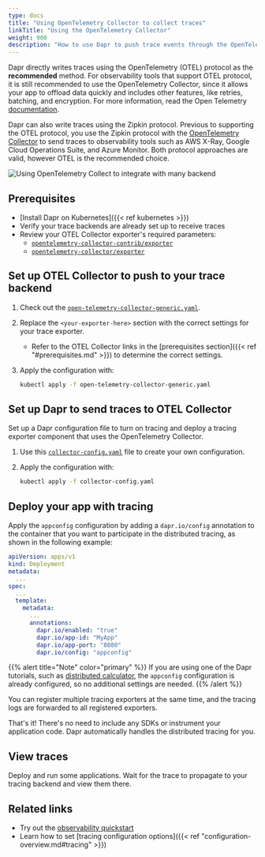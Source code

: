 ```yaml
---
type: docs
title: "Using OpenTelemetry Collector to collect traces"
linkTitle: "Using the OpenTelemetry Collector"
weight: 900
description: "How to use Dapr to push trace events through the OpenTelemetry Collector."
---
```


Dapr directly writes traces using the OpenTelemetry (OTEL) protocol as the **recommended** method. For observability tools that support OTEL protocol, it is still recommended to use the OpenTelemetry Collector, since it allows your app to offload data quickly and includes other features, like retries, batching, and encryption. For more information, read the Open Telemetry [documentation](https://opentelemetry.io/docs/collector/#when-to-use-a-collector). 

Dapr can also write traces using the Zipkin protocol. Previous to supporting the OTEL protocol, you use the Zipkin protocol with the [OpenTelemetry Collector](https://github.com/open-telemetry/opentelemetry-collector) to send traces to observability tools such as AWS X-Ray, Google Cloud Operations Suite, and Azure Monitor. Both protocol approaches are valid, however OTEL is the recommended choice.

![Using OpenTelemetry Collect to integrate with many backend](/images/open-telemetry-collector.png)

## Prerequisites

- [Install Dapr on Kubernetes]({{< ref kubernetes >}})
- Verify your trace backends are already set up to receive traces
- Review your OTEL Collector exporter's required parameters:
  - [`opentelemetry-collector-contrib/exporter`](https://github.com/open-telemetry/opentelemetry-collector-contrib/tree/main/exporter)
  - [`opentelemetry-collector/exporter`](https://github.com/open-telemetry/opentelemetry-collector/tree/main/exporter)

## Set up OTEL Collector to push to your trace backend

1. Check out the [`open-telemetry-collector-generic.yaml`](/docs/open-telemetry-collector/open-telemetry-collector-generic.yaml). 

1. Replace the `<your-exporter-here>` section with the correct settings for your trace exporter. 
   - Refer to the OTEL Collector links in the [prerequisites section]({{< ref "#prerequisites.md" >}}) to determine the correct settings.

1. Apply the configuration with:

   ```sh
   kubectl apply -f open-telemetry-collector-generic.yaml
   ```

## Set up Dapr to send traces to OTEL Collector

Set up a Dapr configuration file to turn on tracing and deploy a tracing exporter component that uses the OpenTelemetry Collector.

1. Use this [`collector-config.yaml`](/docs/open-telemetry-collector/collector-config.yaml) file to create your own configuration.

1. Apply the configuration with:

   ```sh 
   kubectl apply -f collector-config.yaml
   ```

## Deploy your app with tracing

Apply the `appconfig` configuration by adding a `dapr.io/config` annotation to the container that you want to participate in the distributed tracing, as shown in the following example:

```yaml
apiVersion: apps/v1
kind: Deployment
metadata:
  ...
spec:
  ...
  template:
    metadata:
      ...
      annotations:
        dapr.io/enabled: "true"
        dapr.io/app-id: "MyApp"
        dapr.io/app-port: "8080"
        dapr.io/config: "appconfig"
```

{{% alert title="Note" color="primary" %}}
If you are using one of the Dapr tutorials, such as [distributed calculator](https://github.com/dapr/quickstarts/tree/master/tutorials/distributed-calculator), the `appconfig` configuration is already configured, so no additional settings are needed.
{{% /alert %}}

You can register multiple tracing exporters at the same time, and the tracing logs are forwarded to all registered exporters.

That's it! There's no need to include any SDKs or instrument your application code. Dapr automatically handles the distributed tracing for you.

## View traces

Deploy and run some applications. Wait for the trace to propagate to your tracing backend and view them there.

## Related links
- Try out the [observability quickstart](https://github.com/dapr/quickstarts/tree/master/tutorials/observability/README.md)
- Learn how to set [tracing configuration options]({{< ref "configuration-overview.md#tracing" >}})